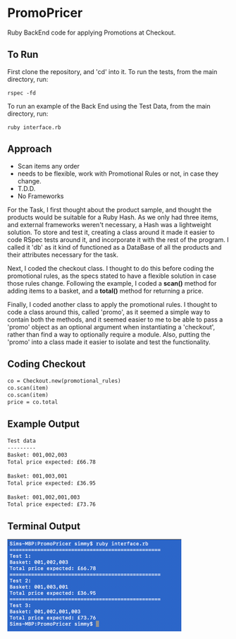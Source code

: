 # PromoPricer
Ruby BackEnd code for applying Promotions at Checkout.
## To Run
First clone the repository, and 'cd' into it.
To run the tests, from the main directory, run:
```
rspec -fd
```
To run an example of the Back End using the Test Data, from the main directory, run:
```
ruby interface.rb
```
## Approach
- Scan items any order
- needs to be flexible, work with Promotional Rules or not, in case they change.
- T.D.D.
- No Frameworks

For the Task, I first thought about the product sample, and thought the products would be suitable for a Ruby Hash. As we only had three items, and external frameworks weren't necessary, a Hash was a lightweight solution. To store and test it, creating a class around it made it easier to code RSpec tests around it, and incorporate it with the rest of the program. I called it 'db' as it kind of functioned as a DataBase of all the products and their attributes necessary for the task.

Next, I coded the checkout class. I thought to do this before coding the promotional rules, as the specs stated to have a flexible solution in case those rules change. Following the example, I coded a __scan()__ method for adding items to a basket, and a __total()__ method for returning a price.

Finally, I coded another class to apply the promotional rules. I thought to code a class around this, called 'promo', as it seemed a simple way to contain both the methods, and it seemed easier to me to be able to pass a 'promo' object as an optional argument when instantiating a 'checkout', rather than find a way to optionally require a module. Also, putting the 'promo' into a class made it easier to isolate and test the functionality.
## Coding Checkout
```
co = Checkout​.new​(promotional_rules)
co​.scan​(item)
co​.scan​(item)
price = co​.total
```
## Example Output
```
Test data
---------
Basket: 001,002,003
Total price expected: £66.78

Basket: 001,003,001
Total price expected: £36.95

Basket: 001,002,001,003
Total price expected: £73.76
```
## Terminal Output
![](exampleOutput.png)
